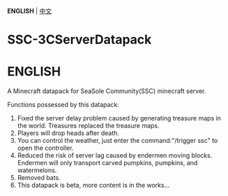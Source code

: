 **ENGLISH** | [中文](https://github.com/Hikal007/SSC-3CServerDatapack/blob/main/README_CN.md)

# SSC-3CServerDatapack
# ENGLISH
A Minecraft datapack for SeaSole Community(SSC) minecraft server.

Functions possessed by this datapack:
1. Fixed the server delay problem caused by generating treasure maps in the world. Treasures replaced the treasure maps.
2. Players will drop heads after death.
3. You can control the weather, just enter the command:"/trigger ssc" to open the controller.
4. Reduced the risk of server lag caused by endermen moving blocks. Endermen will only transport carved pumpkins, pumpkins, and watermelons.
5. Removed bats.
6. This datapack is beta, more content is in the works...
